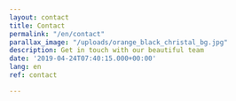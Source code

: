 ```yaml
---
layout: contact
title: Contact 
permalink: "/en/contact"
parallax_image: "/uploads/orange_black_christal_bg.jpg"
description: Get in touch with our beautiful team
date: '2019-04-24T07:40:15.000+00:00'
lang: en
ref: contact

---
```

